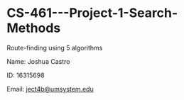 # CS-461---Project-1-Search-Methods
Route-finding using 5 algorithms


Name: Joshua Castro

ID: 16315698

Email: ject4b@umsystem.edu

